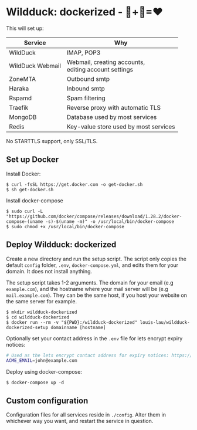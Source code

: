 # Wildduck: dockerized - 🦆+🐋=❤
This will set up:

| Service          | Why                                                       | 
| ---------------- | --------------------------------------------------------- | 
| WildDuck         | IMAP, POP3                                                | 
| WildDuck Webmail | Webmail, creating accounts, <br> editing account settings | 
| ZoneMTA          | Outbound smtp                                             | 
| Haraka           | Inbound smtp                                              | 
| Rspamd           | Spam filtering                                            | 
| Traefik          | Reverse proxy with automatic TLS                          | 
| MongoDB          | Database used by most services                            | 
| Redis            | Key-value store used by most services                     | 

No STARTTLS support, only SSL/TLS.

## Set up Docker
Install Docker:
```console
$ curl -fsSL https://get.docker.com -o get-docker.sh
$ sh get-docker.sh
```

Install docker-compose
```console
$ sudo curl -L "https://github.com/docker/compose/releases/download/1.28.2/docker-compose-(uname -s)-$(uname -m)" -o /usr/local/bin/docker-compose
$ sudo chmod +x /usr/local/bin/docker-compose
```

## Deploy Wildduck: dockerized
Create a new directory and run the setup script. The script only copies the default `config` folder, `.env`, `docker-compose.yml`, and edits them for your domain. It does not install anything.

The setup script takes 1-2 arguments. The domain for your email (e.g `example.com`), and the hostname where your mail server will be (e.g `mail.example.com`). They can be the same host, if you host your website on the same server for example.
```console
$ mkdir wildduck-dockerized
$ cd wildduck-dockerized
$ docker run --rm -v "${PWD}:/wildduck-dockerized" louis-lau/wildduck-dockerized-setup domainname [hostname]
```

Optionally set your contact address in the `.env` file for lets encrypt expiry notices:
```sh
# Used as the lets encrypt contact address for expiry notices: https://letsencrypt.org/docs/expiration-emails/
ACME_EMAIL=john@example.com
```

Deploy using docker-compose:
```console
$ docker-compose up -d
```

## Custom configuration
Configuration files for all services reside in `./config`. Alter them in whichever way you want, and restart the service in question.